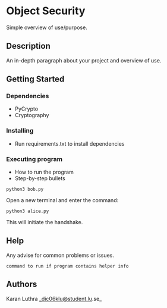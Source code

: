 # Object Security

Simple overview of use/purpose.

## Description

An in-depth paragraph about your project and overview of use.

## Getting Started

### Dependencies

* PyCrypto
* Cryptography 

### Installing

* Run requirements.txt to install dependencies

### Executing program

* How to run the program
* Step-by-step bullets
```
python3 bob.py
```
Open a new terminal and enter the command:
```
python3 alice.py
```
This will initiate the handshake.
## Help

Any advise for common problems or issues.
```
command to run if program contains helper info
```

## Authors

Karan Luthra _dic06klu@student.lu.se_

